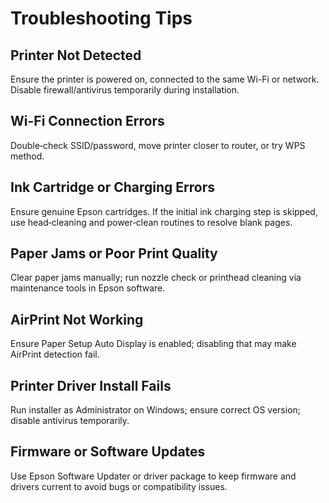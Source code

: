 # Troubleshooting Tips

## Printer Not Detected
Ensure the printer is powered on, connected to the same Wi-Fi or network. Disable firewall/antivirus temporarily during installation.

## Wi-Fi Connection Errors
Double‑check SSID/password, move printer closer to router, or try WPS method.

## Ink Cartridge or Charging Errors
Ensure genuine Epson cartridges. If the initial ink charging step is skipped, use head‑cleaning and power‑clean routines to resolve blank pages.

## Paper Jams or Poor Print Quality
Clear paper jams manually; run nozzle check or printhead cleaning via maintenance tools in Epson software.

## AirPrint Not Working
Ensure Paper Setup Auto Display is enabled; disabling that may make AirPrint detection fail.

## Printer Driver Install Fails
Run installer as Administrator on Windows; ensure correct OS version; disable antivirus temporarily.

## Firmware or Software Updates
Use Epson Software Updater or driver package to keep firmware and drivers current to avoid bugs or compatibility issues.
